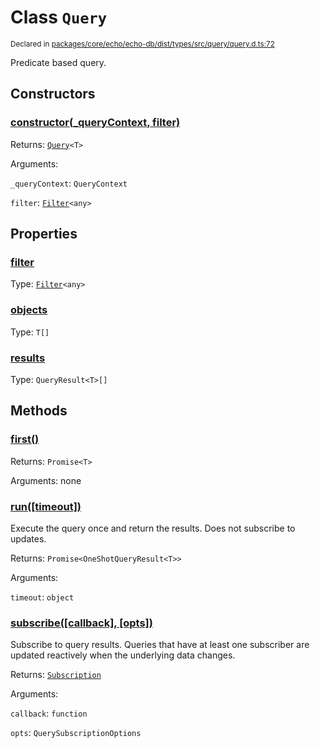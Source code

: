 # Class `Query`
<sub>Declared in [packages/core/echo/echo-db/dist/types/src/query/query.d.ts:72]()</sub>


Predicate based query.

## Constructors
### [constructor(_queryContext, filter)]()




Returns: <code>[Query](/api/@dxos/react-client/classes/Query)&lt;T&gt;</code>

Arguments: 

`_queryContext`: <code>QueryContext</code>

`filter`: <code>[Filter](/api/@dxos/react-client/classes/Filter)&lt;any&gt;</code>



## Properties
### [filter]()
Type: <code>[Filter](/api/@dxos/react-client/classes/Filter)&lt;any&gt;</code>



### [objects]()
Type: <code>T[]</code>



### [results]()
Type: <code>QueryResult&lt;T&gt;[]</code>




## Methods
### [first()]()




Returns: <code>Promise&lt;T&gt;</code>

Arguments: none




### [run(\[timeout\])]()


Execute the query once and return the results.
Does not subscribe to updates.

Returns: <code>Promise&lt;OneShotQueryResult&lt;T&gt;&gt;</code>

Arguments: 

`timeout`: <code>object</code>


### [subscribe(\[callback\], \[opts\])]()


Subscribe to query results.
Queries that have at least one subscriber are updated reactively when the underlying data changes.

Returns: <code>[Subscription](/api/@dxos/react-client/types/Subscription)</code>

Arguments: 

`callback`: <code>function</code>

`opts`: <code>QuerySubscriptionOptions</code>


